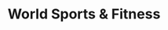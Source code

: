 ---
title: "World Sports & Fitness"
url: /banashankari-bangalore/world-sports-and-fitness/
shop: sports
---